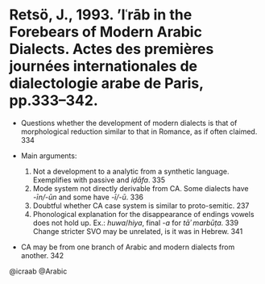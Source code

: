 # Retsö, J., 1993. ’Iʿrāb in the Forebears of Modern Arabic Dialects. Actes des premières journées internationales de dialectologie arabe de Paris, pp.333–342.

- Questions whether the development of modern dialects is that of morphological reduction similar to that in Romance, as if often claimed. 334

- Main arguments:
    1. Not a development to a analytic from a synthetic language. Exemplifies with passive and *iḍāfa*. 335
    2. Mode system not directly derivable from CA. Some dialects have *-īn/-ūn* and some have *-ī/-ū*. 336
    3. Doubtful whether CA case system is similar to proto-semitic. 237
    4. Phonological explanation for the disappearance of endings vowels does not hold up. Ex.: *huwa*/*hiya*, final *-a* for *tāʾ marbūṭa.* 339 Change stricter SVO may be unrelated, is it was in Hebrew. 341

- CA may be from one branch of Arabic and modern dialects from another. 342

@icraab
@Arabic
